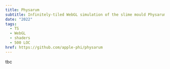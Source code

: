 ```yaml
---
title: Physarum
subtitle: Infinitely-tiled WebGL simulation of the slime mould Physarum polycephalum
date: "2022"
tags:
  - TS
  - WebGL
  - shaders
  - 500 LOC
href: https://github.com/apple-phi/physarum
---
```


tbc
